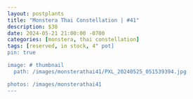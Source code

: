 ```yaml
---
layout: postplants
title: "Monstera Thai Constellation | #41"
description: $38
date: 2024-05-21 21:00:00 -0700
categories: [monstera, thai constellation]
tags: [reserved, in stock, 4" pot]
pin: true

image: # thumbnail
  path: /images/monsterathai41/PXL_20240525_051539394.jpg

photos: /images/monsterathai41
---
```

